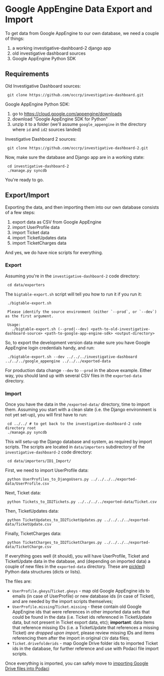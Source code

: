 # Google AppEngine Data Export and Import

To get data from Google AppEngine to our own database, we need a couple of things:
1. a working investigative-dashboard-2 django app
2. old investigative dashboard sources
3. Google AppEngine Python SDK

## Requirements

Old Investigative Dashboard sources:
```
 git clone https://github.com/occrp/investigative-dashboard.git
```

Google AppEngine Python SDK:
1. go to https://cloud.google.com/appengine/downloads
2. download "Google AppEngine SDK for Python"
3. unzip it to a folder (we'll assume `google_appengine` in the directory where `id` and `id2` sources landed)

Investigative Dashboard 2 sources:
```
 git clone https://github.com/occrp/investigative-dashboard-2.git
```

Now, make sure the database and Django app are in a working state:
```
 cd investigative-dashboard-2
 ./manage.py syncdb
```

You're ready to go.

## Export/Import

Exporting the data, and then importing them into our own database consists of a few steps:
1. export data as CSV from Google AppEngine
2. import UserProfile data
3. import Ticket data
4. import TicketUpdates data
5. import TicketCharges data

And yes, we do have nice scripts for everything.

### Export

Assuming you're in the `investigative-dashboard-2` code directory:
```
 cd data/exporters
```

The `bigtable-export.sh` script will tell you how to run it if you run it:
```
 ./bigtable-export.sh 
 
 Please identify the source environment (either `--prod`, or `--dev`) as the first argument.

 Usage:
   ./bigtable-export.sh (--prod|--dev) <path-to-old-investigative-dashboard-source> <path-to-google-app-engine-sdk> <output-directory>
```

So, to export the development version data make sure you have Google AppEngine login credentials handy, and run:
```
 ./bigtable-export.sh --dev ../../../investigative-dashboard ../../../google_appengine ../../../exported-data
```

For production data change `--dev` to `--prod` in the above example. Either way, you should land up with several CSV files in the `exported-data` directory.

### Import

Once you have the data in the `/exported-data/` directory, time to import them. Assuming you start with a clean slate (i.e. the Django environment is not yet set-up), you will first have to run:
```
 cd ../../ # to get back to the investigative-dashboard-2 code directory root
 ./manage.py syncdb
```

This will setu-up the Django database and system, as required by import scripts. The scripts are located in `data/importers` subdirectory of the `investigative-dashboard-2` code directory:
```
 cd data/importers/ID1_Import/
```

First, we need to import UserProfile data:
```
 python UserProfiles_to_DjangoUsers.py ../../../../exported-data/UserProfile.csv
```

Next, Ticket data:
```
 python Tickets_to_ID2Tickets.py ../../../../exported-data/Ticket.csv
```

Then, TicketUpdates data:
```
 python TicketUpdates_to_ID2TicketUpdates.py ../../../../exported-data/TicketUpdate.csv
```

Finally, TicketCharges data:
```
 python TicketCharges_to_ID2TicketCharges.py ../../../../exported-data/TicketCharge.csv
```

If everything goes well (it should), you will have UserProfile, Ticket and TicketUpdate data in the database, and (depending on imported data) a couple of new files in the `exported-data` directory. These are [pickled](https://docs.python.org/2/library/pickle.html)) Python data structures (dicts or lists).

The files are:
 - `UserProfile.gkeys`/`Ticket.gkeys` - map old Google AppEngine ids to emails (in case of UserProfile) or new database ids (in case of Ticket), and are needed by the import scripts themselves;
 - `UserProfile.missing`/`Ticket.missing` - these contain old Google AppEngine ids that were references in other imported data sets that could be found in the data (i.e. Ticket ids referenced in TicketUpdate data, but not present in Ticket export data, etc); **important**: data items that reference missing IDs (i.e. a TicketUpdate that references a missing Ticket) *are dropped upon import*, please review missing IDs and items referencing them after the import in original `CSV` data files;
 - `Ticket.drivefolderids` - map Google Drive folder ids to imported Ticket ids in the database, for further reference and use with Podaci file import scripts.
 
Once everything is imported, you can safely move to [importing Google Drive files into Podaci](../GDriveToPodaci/README.md)